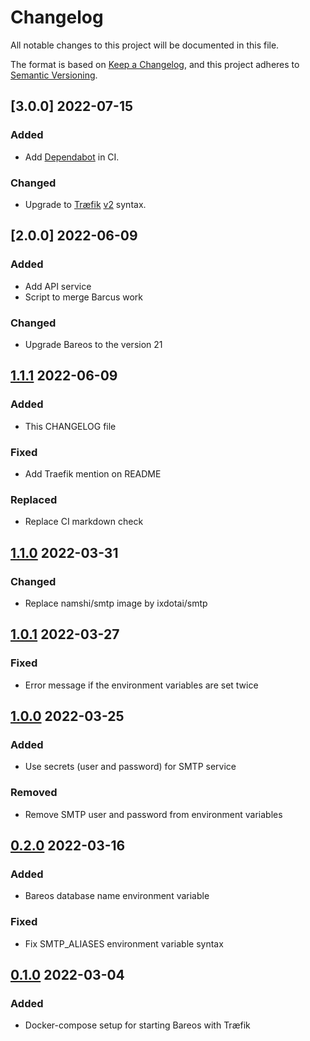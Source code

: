 # Changelog

All notable changes to this project will be documented in this file.

The format is based on [Keep a Changelog](https://keepachangelog.com/en/1.0.0/),
and this project adheres to [Semantic Versioning](https://semver.org/spec/v2.0.0.html).

<!-- markdownlint-configure-file { "MD024": { "allow_different_nesting": true } } -->

## [3.0.0] 2022-07-15

### Added

- Add [Dependabot](https://github.com/dependabot) in CI.

### Changed

- Upgrade to [Træfik](https://traefik.io/) [v2](https://doc.traefik.io/traefik/migration/v1-to-v2/) syntax.

## [2.0.0] 2022-06-09

### Added

- Add API service
- Script to merge Barcus work

### Changed

- Upgrade Bareos to the version 21

## [1.1.1] 2022-06-09

### Added

- This CHANGELOG file

### Fixed

- Add Traefik mention on README

### Replaced

- Replace CI markdown check

## [1.1.0] 2022-03-31

### Changed

- Replace namshi/smtp image by ixdotai/smtp

## [1.0.1] 2022-03-27

### Fixed

- Error message if the environment variables are set twice

## [1.0.0] 2022-03-25

### Added

- Use secrets (user and password) for SMTP service

### Removed

- Remove SMTP user and password from environment variables

## [0.2.0] 2022-03-16

### Added

- Bareos database name environment variable

### Fixed

- Fix SMTP_ALIASES environment variable syntax

## [0.1.0] 2022-03-04

### Added

- Docker-compose setup for starting Bareos with Træfik

[1.1.1]: https://github.com/solution-libre/docker-bareos/compare/v1.1.0...v1.1.1
[1.1.0]: https://github.com/solution-libre/docker-bareos/compare/v1.0.1...v1.1.0
[1.0.1]: https://github.com/solution-libre/docker-bareos/compare/v1.0.0...v1.0.1
[1.0.0]: https://github.com/solution-libre/docker-bareos/compare/v0.2.0...v1.0.0
[0.2.0]: https://github.com/solution-libre/docker-bareos/compare/v0.1.0...v0.2.0
[0.1.0]: https://github.com/solution-libre/docker-bareos/releases/tag/v0.1.0
